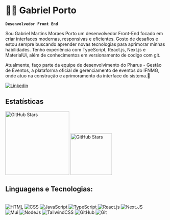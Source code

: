 # 🧑‍💻 Gabriel Porto 

**`Desenvolvedor Front End`**

Sou Gabriel Martins Moraes Porto um desenvolvedor Front-End focado em criar interfaces modernas, responsivas e eficientes. Gosto de desafios e estou sempre buscando aprender novas tecnologias para aprimorar minhas habilidades. Tenho experiência com TypeScript, React.js, Next.js e MaterialUi, além de conhecimentos em versionamento de codigo com git.

Atualmente, faço parte da equipe de desenvolvimento do Pharus - Gestão de Eventos, a plataforma oficial de gerenciamento de eventos do IFNMG, onde atuo na construção e aprimoramento da interface do sistema.🚀

[![Linkedin](https://img.shields.io/badge/LinkedIn-0077B5?style=for-the-badge&logo=linkedin&logoColor=white)](https://www.linkedin.com/in/gabriel-porto-416988311/)

## Estatísticas
<p>
  <img aling='left' alt='GitHub Stars' height='200' src='https://github-readme-stats.vercel.app/api?username=chines05&show_icons=true&theme=tokyonight&include_all_commits=true&locale=pt-br' />
  <img aling='left' alt='GitHub Stars' height='130' src='https://github-readme-stats.vercel.app/api/top-langs/?username=chines05&layout=compact&theme=tokyonight&custom_title=Tecnologias&locale=pt-br' />
</p>

## Linguagens e Tecnologias:

<div style='display: inline_block'><br />
  <img aling='center' alt='HTML' src='https://img.shields.io/badge/HTML5-E34F26?style=for-the-badge&logo=html5&logoColor=white' />
  <img aling='center' alt='CSS' src='https://img.shields.io/badge/CSS3-1572B6?style=for-the-badge&logo=css3&logoColor=white' />
  <img aling='center' alt='JavaScript' src='https://img.shields.io/badge/JavaScript-F7DF1E?style=for-the-badge&logo=javascript&logoColor=black' />
  <img aling='center' alt='TypeScript' src='https://img.shields.io/badge/TypeScript-007ACC?style=for-the-badge&logo=typescript&logoColor=white' />
  <img aling='center' alt='React.js' src='https://img.shields.io/badge/react-%2320232a.svg?style=for-the-badge&logo=react&logoColor=%2361DAFB' />
  <img aling='center' alt='Next.JS' src='https://img.shields.io/badge/Next-black?style=for-the-badge&logo=next.js&logoColor=white' /><br />
  <img aling='center' alt='Mui' src='https://img.shields.io/badge/MUI-%230081CB.svg?style=for-the-badge&logo=mui&logoColor=white' />
  <img aling='center' alt='NodeJs' src='https://img.shields.io/badge/node.js-6DA55F?style=for-the-badge&logo=node.js&logoColor=white' />
  <img aling='center' alt='TailwindCSS' src='https://img.shields.io/badge/tailwindcss-%2338B2AC.svg?style=for-the-badge&logo=tailwind-css&logoColor=white' />
  <img aling='center' alt='GitHub' src='https://img.shields.io/badge/github-%23121011.svg?style=for-the-badge&logo=github&logoColor=white' />
  <img aling='center' alt='Git' src='https://img.shields.io/badge/git-%23F05033.svg?style=for-the-badge&logo=git&logoColor=white' />
</div>



